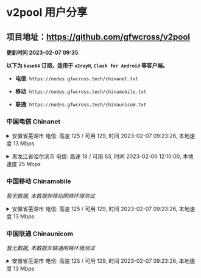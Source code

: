 # v2pool 用户分享
## 项目地址：<https://github.com/gfwcross/v2pool>
**更新时间 2023-02-07 09:35**


**以下为 `base64` 订阅，适用于 `v2rayN`, `Clash for Android` 等客户端。**

- **电信**: `https://nodes.gfwcross.tech/chinanet.txt`

- **移动**: `https://nodes.gfwcross.tech/chinamobile.txt`

- **联通**: `https://nodes.gfwcross.tech/chinaunicom.txt`


### 中国电信 Chinanet
<details><summary>安徽省芜湖市 电信: 高速 125 / 可用 129, 时间 2023-02-07 09:23:26, 本地速度 13 Mbps</summary><p>可用节点订阅：https://transfer.sh/x6NoWa/running.txt<br>高速节点订阅：https://transfer.sh/Ho9Juj/good.txt<br>低延迟节点订阅：https://transfer.sh/l1tXbt/low_delay.txt</p></details>
<p></p><details><summary>黑龙江省哈尔滨市 电信: 高速 18 / 可用 63, 时间 2023-02-06 12:10:00, 本地速度 25 Mbps</summary><p>可用节点订阅：Error<br>高速节点订阅：https://transfer.sh/wbQnHg/good.txt<br>低延迟节点订阅：https://transfer.sh/WGTkDY/low_delay.txt</p></details>
<p></p>

### 中国移动 Chinamobile
<i>暂无数据, 本数据非移动网络环境测试</i>
<details><summary>安徽省芜湖市 电信: 高速 125 / 可用 129, 时间 2023-02-07 09:23:26, 本地速度 13 Mbps</summary><p>可用节点订阅：https://transfer.sh/x6NoWa/running.txt<br>高速节点订阅：https://transfer.sh/Ho9Juj/good.txt<br>低延迟节点订阅：https://transfer.sh/l1tXbt/low_delay.txt</p></details>
<p></p>

### 中国联通 Chinaunicom
<i>暂无数据, 本数据非联通网络环境测试</i>
<details><summary>安徽省芜湖市 电信: 高速 125 / 可用 129, 时间 2023-02-07 09:23:26, 本地速度 13 Mbps</summary><p>可用节点订阅：https://transfer.sh/x6NoWa/running.txt<br>高速节点订阅：https://transfer.sh/Ho9Juj/good.txt<br>低延迟节点订阅：https://transfer.sh/l1tXbt/low_delay.txt</p></details>
<p></p>